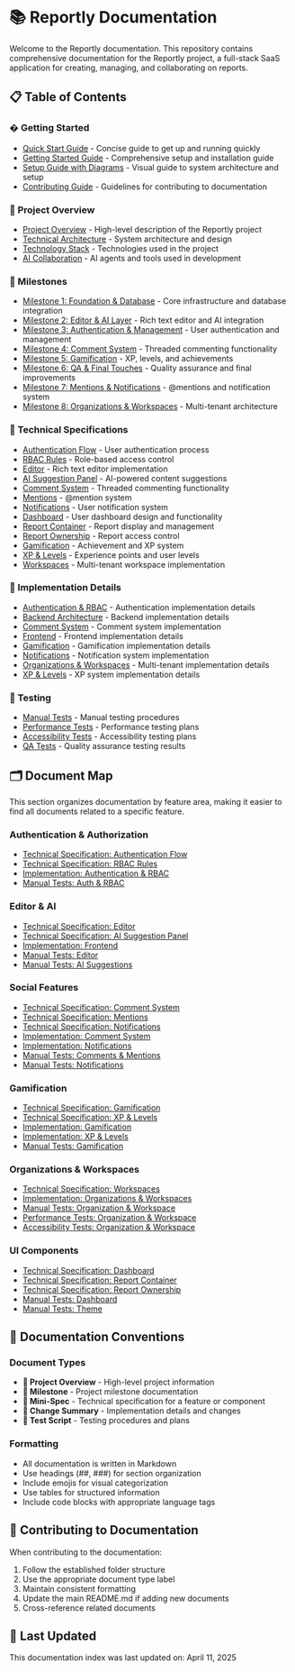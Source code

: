 # 📚 Reportly Documentation

Welcome to the Reportly documentation. This repository contains comprehensive documentation for the Reportly project, a full-stack SaaS application for creating, managing, and collaborating on reports.

## 📋 Table of Contents

### � Getting Started
- [Quick Start Guide](quick-start.md) - Concise guide to get up and running quickly
- [Getting Started Guide](getting-started.md) - Comprehensive setup and installation guide
- [Setup Guide with Diagrams](project/setup-guide.md) - Visual guide to system architecture and setup
- [Contributing Guide](CONTRIBUTING.md) - Guidelines for contributing to documentation

### 📘 Project Overview
- [Project Overview](project/overview.md) - High-level description of the Reportly project
- [Technical Architecture](project/architecture.md) - System architecture and design
- [Technology Stack](project/stack.md) - Technologies used in the project
- [AI Collaboration](project/ai-collaboration.md) - AI agents and tools used in development

### 🧭 Milestones
- [Milestone 1: Foundation & Database](milestones/m1-foundation.md) - Core infrastructure and database integration
- [Milestone 2: Editor & AI Layer](milestones/m2-editor-ai.md) - Rich text editor and AI integration
- [Milestone 3: Authentication & Management](milestones/m3-auth-management.md) - User authentication and management
- [Milestone 4: Comment System](milestones/m4-comment-system.md) - Threaded commenting functionality
- [Milestone 5: Gamification](milestones/m5-gamification.md) - XP, levels, and achievements
- [Milestone 6: QA & Final Touches](milestones/m6-qa-final.md) - Quality assurance and final improvements
- [Milestone 7: Mentions & Notifications](milestones/m7-mentions-notifications.md) - @mentions and notification system
- [Milestone 8: Organizations & Workspaces](milestones/m8-orgs-workspace.md) - Multi-tenant architecture

### 🧠 Technical Specifications
- [Authentication Flow](specifications/auth/auth-flow.md) - User authentication process
- [RBAC Rules](specifications/auth/rbac-rules.md) - Role-based access control
- [Editor](specifications/editor/editor.md) - Rich text editor implementation
- [AI Suggestion Panel](specifications/editor/ai-suggestion-panel.md) - AI-powered content suggestions
- [Comment System](specifications/social/comment-system.md) - Threaded commenting functionality
- [Mentions](specifications/social/mentions.md) - @mention system
- [Notifications](specifications/social/notifications.md) - User notification system
- [Dashboard](specifications/ui/dashboard.md) - User dashboard design and functionality
- [Report Container](specifications/reports/report-container.md) - Report display and management
- [Report Ownership](specifications/reports/report-ownership.md) - Report access control
- [Gamification](specifications/gamification/gamification.md) - Achievement and XP system
- [XP & Levels](specifications/gamification/xp-level.md) - Experience points and user levels
- [Workspaces](specifications/organization/workspace.md) - Multi-tenant workspace implementation

### 📝 Implementation Details
- [Authentication & RBAC](implementation/changes/auth-rbac.md) - Authentication implementation details
- [Backend Architecture](implementation/changes/backend-architecture.md) - Backend implementation details
- [Comment System](implementation/changes/comment-system.md) - Comment system implementation
- [Frontend](implementation/changes/frontend.md) - Frontend implementation details
- [Gamification](implementation/changes/gamification.md) - Gamification implementation details
- [Notifications](implementation/changes/notifications.md) - Notification system implementation
- [Organizations & Workspaces](implementation/changes/orgs-workspace.md) - Multi-tenant implementation details
- [XP & Levels](implementation/changes/xp-level.md) - XP system implementation details

### 🧪 Testing
- [Manual Tests](testing/manual-tests/README.md) - Manual testing procedures
- [Performance Tests](testing/performance-tests/README.md) - Performance testing plans
- [Accessibility Tests](testing/accessibility-tests/README.md) - Accessibility testing plans
- [QA Tests](implementation/changes/qa-tests.md) - Quality assurance testing results

## 🗂️ Document Map

This section organizes documentation by feature area, making it easier to find all documents related to a specific feature.

### Authentication & Authorization
- [Technical Specification: Authentication Flow](specifications/auth/auth-flow.md)
- [Technical Specification: RBAC Rules](specifications/auth/rbac-rules.md)
- [Implementation: Authentication & RBAC](implementation/changes/auth-rbac.md)
- [Manual Tests: Auth & RBAC](testing/manual-tests/auth/auth-rbac-tests.md)

### Editor & AI
- [Technical Specification: Editor](specifications/editor/editor.md)
- [Technical Specification: AI Suggestion Panel](specifications/editor/ai-suggestion-panel.md)
- [Implementation: Frontend](implementation/changes/frontend.md)
- [Manual Tests: Editor](testing/manual-tests/editor/editor-tests.md)
- [Manual Tests: AI Suggestions](testing/manual-tests/editor/ai-suggestion-tests.md)

### Social Features
- [Technical Specification: Comment System](specifications/social/comment-system.md)
- [Technical Specification: Mentions](specifications/social/mentions.md)
- [Technical Specification: Notifications](specifications/social/notifications.md)
- [Implementation: Comment System](implementation/changes/comment-system.md)
- [Implementation: Notifications](implementation/changes/notifications.md)
- [Manual Tests: Comments & Mentions](testing/manual-tests/social/comment-mention-tests.md)
- [Manual Tests: Notifications](testing/manual-tests/social/notification-tests.md)

### Gamification
- [Technical Specification: Gamification](specifications/gamification/gamification.md)
- [Technical Specification: XP & Levels](specifications/gamification/xp-level.md)
- [Implementation: Gamification](implementation/changes/gamification.md)
- [Implementation: XP & Levels](implementation/changes/xp-level.md)
- [Manual Tests: Gamification](testing/manual-tests/gamification/gamification-tests.md)

### Organizations & Workspaces
- [Technical Specification: Workspaces](specifications/organization/workspace.md)
- [Implementation: Organizations & Workspaces](implementation/changes/orgs-workspace.md)
- [Manual Tests: Organization & Workspace](testing/manual-tests/organization-workspace-tests.md)
- [Performance Tests: Organization & Workspace](testing/performance-tests/organization-workspace-performance.md)
- [Accessibility Tests: Organization & Workspace](testing/accessibility-tests/organization-workspace-accessibility.md)

### UI Components
- [Technical Specification: Dashboard](specifications/ui/dashboard.md)
- [Technical Specification: Report Container](specifications/reports/report-container.md)
- [Technical Specification: Report Ownership](specifications/reports/report-ownership.md)
- [Manual Tests: Dashboard](testing/manual-tests/ui/dashboard-tests.md)
- [Manual Tests: Theme](testing/manual-tests/ui/theme-tests.md)

## 🔄 Documentation Conventions

### Document Types
- **📘 Project Overview** - High-level project information
- **🧭 Milestone** - Project milestone documentation
- **🧠 Mini-Spec** - Technical specification for a feature or component
- **📝 Change Summary** - Implementation details and changes
- **🧪 Test Script** - Testing procedures and plans

### Formatting
- All documentation is written in Markdown
- Use headings (##, ###) for section organization
- Include emojis for visual categorization
- Use tables for structured information
- Include code blocks with appropriate language tags

## 🔄 Contributing to Documentation

When contributing to the documentation:

1. Follow the established folder structure
2. Use the appropriate document type label
3. Maintain consistent formatting
4. Update the main README.md if adding new documents
5. Cross-reference related documents

## 📅 Last Updated

This documentation index was last updated on: April 11, 2025


